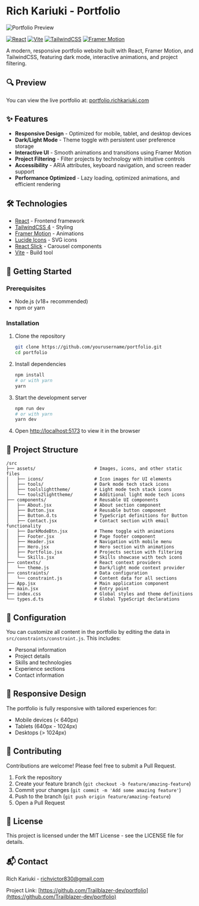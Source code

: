 # Rich Kariuki - Portfolio

![Portfolio Preview](./src/assets/portfolio-preview.png)

[![React](https://img.shields.io/badge/React-19.0.0-blue.svg)](https://react.dev/)
[![Vite](https://img.shields.io/badge/Vite-6.1.0-646CFF.svg)](https://vitejs.dev/)
[![TailwindCSS](https://img.shields.io/badge/TailwindCSS-4.0.5-38B2AC.svg)](https://tailwindcss.com/)
[![Framer Motion](https://img.shields.io/badge/Framer_Motion-11.0.3-ED4290.svg)](https://www.framer.com/motion/)

A modern, responsive portfolio website built with React, Framer Motion, and TailwindCSS, featuring dark mode, interactive animations, and project filtering.

## 🔍 Preview

You can view the live portfolio at: [portfolio.richkariuki.com](https://portfolio.richkariuki.com)

## ✨ Features

- **Responsive Design** - Optimized for mobile, tablet, and desktop devices
- **Dark/Light Mode** - Theme toggle with persistent user preference storage
- **Interactive UI** - Smooth animations and transitions using Framer Motion
- **Project Filtering** - Filter projects by technology with intuitive controls
- **Accessibility** - ARIA attributes, keyboard navigation, and screen reader support
- **Performance Optimized** - Lazy loading, optimized animations, and efficient rendering

## 🛠️ Technologies

- [React](https://react.dev/) - Frontend framework
- [TailwindCSS 4](https://tailwindcss.com/) - Styling
- [Framer Motion](https://www.framer.com/motion/) - Animations
- [Lucide Icons](https://lucide.dev/) - SVG icons
- [React Slick](https://react-slick.neostack.com/) - Carousel components
- [Vite](https://vitejs.dev/) - Build tool

## 🚀 Getting Started

### Prerequisites

- Node.js (v18+ recommended)
- npm or yarn

### Installation

1. Clone the repository
   ```bash
   git clone https://github.com/yourusername/portfolio.git
   cd portfolio
   ```

2. Install dependencies
   ```bash
   npm install
   # or with yarn
   yarn
   ```

3. Start the development server
   ```bash
   npm run dev
   # or with yarn
   yarn dev
   ```

4. Open [http://localhost:5173](http://localhost:5173) to view it in the browser

## 📁 Project Structure

```
/src
├── assets/                      # Images, icons, and other static files
│   ├── icons/                   # Icon images for UI elements
│   ├── tools/                   # Dark mode tech stack icons
│   ├── toolslighttheme/         # Light mode tech stack icons
│   └── tools2lighttheme/        # Additional light mode tech icons
├── components/                  # Reusable UI components
│   ├── About.jsx                # About section component
│   ├── Button.jsx               # Reusable button component
│   ├── Button.d.ts              # TypeScript definitions for Button
│   ├── Contact.jsx              # Contact section with email functionality
│   ├── DarkModeBtn.jsx          # Theme toggle with animations
│   ├── Footer.jsx               # Page footer component
│   ├── Header.jsx               # Navigation with mobile menu
│   ├── Hero.jsx                 # Hero section with animations
│   ├── Portfolio.jsx            # Projects section with filtering
│   └── Skills.jsx               # Skills showcase with tech icons
├── contexts/                    # React context providers
│   └── theme.js                 # Dark/light mode context provider
├── constraints/                 # Data configuration
│   └── constraint.js            # Content data for all sections
├── App.jsx                      # Main application component
├── main.jsx                     # Entry point
├── index.css                    # Global styles and theme definitions
└── types.d.ts                   # Global TypeScript declarations
```

## 🔧 Configuration

You can customize all content in the portfolio by editing the data in `src/constraints/constraint.js`. This includes:

- Personal information
- Project details
- Skills and technologies
- Experience sections
- Contact information

## 📱 Responsive Design

The portfolio is fully responsive with tailored experiences for:
- Mobile devices (< 640px)
- Tablets (640px - 1024px)
- Desktops (> 1024px)

## 🤝 Contributing

Contributions are welcome! Please feel free to submit a Pull Request.

1. Fork the repository
2. Create your feature branch (`git checkout -b feature/amazing-feature`)
3. Commit your changes (`git commit -m 'Add some amazing feature'`)
4. Push to the branch (`git push origin feature/amazing-feature`)
5. Open a Pull Request

## 📄 License

This project is licensed under the MIT License - see the LICENSE file for details.

## 📬 Contact

Rich Kariuki - [richvictor830@gmail.com](mailto:richvictor830@gmail.com)

Project Link: [https://github.com/Trailblazer-dev/portfolio](https://github.com/Trailblazer-dev/portfolio)